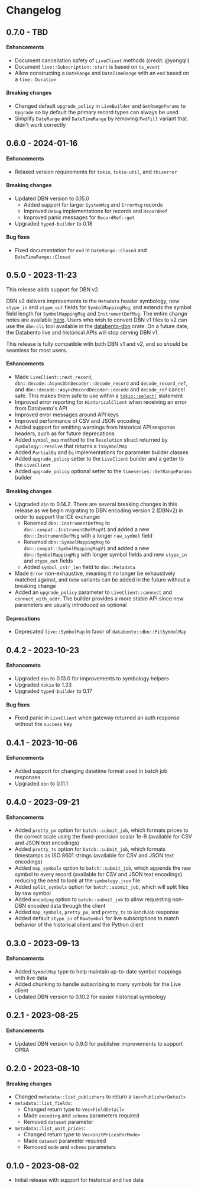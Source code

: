 # Changelog

## 0.7.0 - TBD

#### Enhancements
- Document cancellation safety of `LiveClient` methods (credit: @yongqli)
- Document `live::Subscription::start` is based on `ts_event`
- Allow constructing a `DateRange` and `DateTimeRange` with an `end` based on a `time::Duration`

#### Breaking changes
- Changed default `upgrade_policy` in `LiveBuilder` and `GetRangeParams` to `Upgrade` so
  by default the primary record types can always be used
- Simplify `DateRange` and `DateTimeRange` by removing `FwdFill` variant that didn't work correctly

## 0.6.0 - 2024-01-16

#### Enhancements
- Relaxed version requirements for `tokio`, `tokio-util`, and `thiserror`

#### Breaking changes
- Updated DBN version to 0.15.0
  - Added support for larger `SystemMsg` and `ErrorMsg` records
  - Improved `Debug` implementations for records and `RecordRef`
  - Improved panic messages for `RecordRef::get`
- Upgraded `typed-builder` to 0.18

#### Bug fixes
- Fixed documentation for `end` in `DateRange::Closed` and `DateTimeRange::Closed`

## 0.5.0 - 2023-11-23

This release adds support for DBN v2.

DBN v2 delivers improvements to the `Metadata` header symbology, new `stype_in` and `stype_out`
fields for `SymbolMappingMsg`, and extends the symbol field length for `SymbolMappingMsg` and
`InstrumentDefMsg`. The entire change notes are available [here](https://github.com/databento/dbn/releases/tag/v0.14.0).
Users who wish to convert DBN v1 files to v2 can use the `dbn-cli` tool available in the [databento-dbn](https://github.com/databento/dbn/) crate.
On a future date, the Databento live and historical APIs will stop serving DBN v1.

This release is fully compatible with both DBN v1 and v2, and so should be seamless for most users.

#### Enhancements
- Made `LiveClient::next_record`, `dbn::decode::AsyncDbnDecoder::decode_record` and
  `decode_record_ref`, and `dbn::decode::AsyncRecordDecoder::decode` and `decode_ref`
  cancel safe. This makes them safe to use within a
  [`tokio::select!`](https://docs.rs/tokio/latest/tokio/macro.select.html) statement
- Improved error reporting for `HistoricalClient` when receiving an error from
  Databento's API
- Improved error messages around API keys
- Improved performance of CSV and JSON encoding
- Added support for emitting warnings from historical API response headers, such as for
  future deprecations
- Added `symbol_map` method to the `Resolution` struct returned by `symbology::resolve`
  that returns a `TsSymbolMap`
- Added `PartialEq` and `Eq` implementations for parameter builder classes
- Added `upgrade_policy` setter to the `LiveClient` builder and a getter to the
  `LiveClient`
- Added `upgrade_policy` optional setter to the `timeseries::GetRangeParams` builder

#### Breaking changes
- Upgraded `dbn` to 0.14.2. There are several breaking changes in this release as we
  begin migrating to DBN encoding version 2 (DBNv2) in order to support the ICE
  exchange:
  - Renamed `dbn::InstrumentDefMsg` to `dbn::compat::InstrumentDefMsgV1` and added a
    new `dbn::InstrumentDefMsg` with a longer `raw_symbol` field
  - Renamed `dbn::SymbolMappingMsg` to `dbn::compat::SymbolMappingMsgV1` and added a
    new `dbn::SymbolMappingMsg` with longer symbol fields and new `stype_in` and
    `stype_out` fields
  - Added `symbol_cstr_len` field to `dbn::Metadata`
- Made `Error` non-exhaustive, meaning it no longer be exhaustively matched against, and
  new variants can be added in the future without a breaking change
- Added an `upgrade_policy` parameter to `LiveClient::connect` and `connect_with_addr`.
  The builder provides a more stable API since new parameters are usually introduced as
  optional

#### Deprecations
- Deprecated `live::SymbolMap` in favor of `databento::dbn::PitSymbolMap`

## 0.4.2 - 2023-10-23

#### Enhancemets
- Upgraded `dbn` to 0.13.0 for improvements to symbology helpers
- Upgraded `tokio` to 1.33
- Upgraded `typed-builder` to 0.17

#### Bug fixes
- Fixed panic in `LiveClient` when gateway returned an auth response without the
  `success` key

## 0.4.1 - 2023-10-06

#### Enhancements
- Added support for changing datetime format used in batch job responses
- Upgraded `dbn` to 0.11.1

## 0.4.0 - 2023-09-21

#### Enhancements
- Added `pretty_px` option for `batch::submit_job`, which formats prices to the correct
  scale using the fixed-precision scalar 1e-9 (available for CSV and JSON text
  encodings)
- Added `pretty_ts` option for `batch::submit_job`, which formats timestamps as ISO 8601
  strings (available for CSV and JSON text encodings)
- Added `map_symbols` option to `batch::submit_job`, which appends the raw symbol to
  every record (available for CSV and JSON text encodings) reducing the need to look at
  the `symbology.json` file
- Added `split_symbols` option for `batch::submit_job`, which will split files by raw
  symbol
- Added `encoding` option to `batch::submit_job` to allow requesting non-DBN encoded
  data through the client
- Added `map_symbols`, `pretty_px`, and `pretty_ts` to `BatchJob` response
- Added default `stype_in` of `RawSymbol` for live subscriptions to match behavior of
  the historical client and the Python client

## 0.3.0 - 2023-09-13

#### Enhancements
- Added `SymbolMap` type to help maintain up-to-date symbol mappings with live data
- Added chunking to handle subscribing to many symbols for the Live client
- Updated DBN version to 0.10.2 for easier historical symbology

## 0.2.1 - 2023-08-25

#### Enhancements
- Updated DBN version to 0.9.0 for publisher improvements to support OPRA

## 0.2.0 - 2023-08-10

#### Breaking changes
- Changed `metadata::list_publishers` to return a `Vec<PublisherDetail>`
- `metadata::list_fields`:
  - Changed return type to `Vec<FieldDetail>`
  - Made `encoding` and `schema` parameters required
  - Removed `dataset` parameter
- `metadata::list_unit_prices`:
  - Changed return type to `Vec<UnitPricesForMode>`
  - Made `dataset` parameter required
  - Removed `mode` and `schema` parameters

## 0.1.0 - 2023-08-02
- Initial release with support for historical and live data
